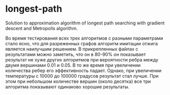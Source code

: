 # longest-path
Solution to approximation algorithm of longest path searching with gradient descent and Metropolis algorithm.

Во время тестирования всех трех алгоритмов с разными параметрами стало ясно, что для разреженных графов алгоритм имитации отжига является наилучшим решением. В прикрепленных файлах с результатами можно заметить, что он в 80-90% он показывает результат не хуже других алгоритмов при вероятности ребра между двумя вершинами 0.01 и 0.05. В то же время при увеличении количества ребер его эффективность падает. Однако, при увеличении температуры с 10000 до 100000 градусов результат стал лучше. При этом при небольшом количестве вершин (около десятка) все три алгоритма показывают одинаково хорошие результаты.
